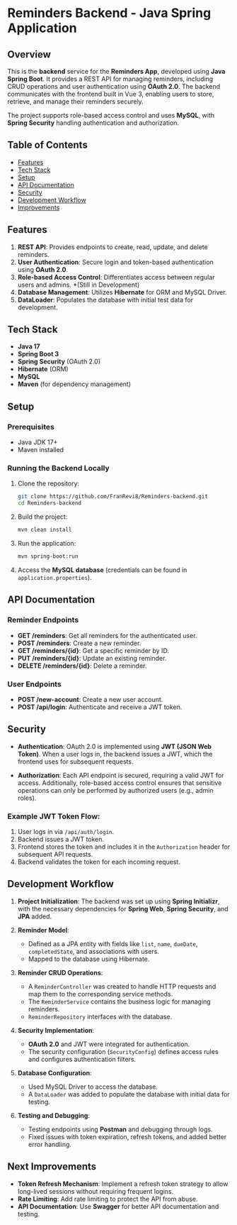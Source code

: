 
# Reminders Backend - Java Spring Application

## Overview

This is the **backend** service for the **Reminders App**, developed using **Java Spring Boot**. It provides a REST API for managing reminders, including CRUD operations and user authentication using **OAuth 2.0**. The backend communicates with the frontend built in Vue 3, enabling users to store, retrieve, and manage their reminders securely.

The project supports role-based access control and uses **MySQL**, with **Spring Security** handling authentication and authorization.

## Table of Contents

- [Features](#features)
- [Tech Stack](#tech-stack)
- [Setup](#setup)
- [API Documentation](#api-documentation)
- [Security](#security)
- [Development Workflow](#development-workflow)
- [Improvements](#improvements)

## Features

1. **REST API**: Provides endpoints to create, read, update, and delete reminders.
2. **User Authentication**: Secure login and token-based authentication using **OAuth 2.0**.
3. **Role-based Access Control**: Differentiates access between regular users and admins. *(Still in Development)
4. **Database Management**: Utilizes **Hibernate** for ORM and MySQL Driver.
5. **DataLoader**: Populates the database with initial test data for development.

## Tech Stack

- **Java 17**
- **Spring Boot 3**
- **Spring Security** (OAuth 2.0)
- **Hibernate** (ORM)
- **MySQL**
- **Maven** (for dependency management)

## Setup

### Prerequisites

- Java JDK 17+
- Maven installed

### Running the Backend Locally

1. Clone the repository:
   ```bash
   git clone https://github.com/FranRevi8/Reminders-backend.git
   cd Reminders-backend
   ```

2. Build the project:
   ```bash
   mvn clean install
   ```

3. Run the application:
   ```bash
   mvn spring-boot:run
   ```

4. Access the **MySQL database** (credentials can be found in `application.properties`).

## API Documentation

### Reminder Endpoints

- **GET /reminders**: Get all reminders for the authenticated user.
- **POST /reminders**: Create a new reminder.
- **GET /reminders/{id}**: Get a specific reminder by ID.
- **PUT /reminders/{id}**: Update an existing reminder.
- **DELETE /reminders/{id}**: Delete a reminder.

### User Endpoints

- **POST /new-account**: Create a new user account.
- **POST /api/login**: Authenticate and receive a JWT token.

## Security

- **Authentication**: OAuth 2.0 is implemented using **JWT (JSON Web Token)**. When a user logs in, the backend issues a JWT, which the frontend uses for subsequent requests.
  
- **Authorization**: Each API endpoint is secured, requiring a valid JWT for access. Additionally, role-based access control ensures that sensitive operations can only be performed by authorized users (e.g., admin roles).

### Example JWT Token Flow:

1. User logs in via `/api/auth/login`.
2. Backend issues a JWT token.
3. Frontend stores the token and includes it in the `Authorization` header for subsequent API requests.
4. Backend validates the token for each incoming request.

## Development Workflow

1. **Project Initialization**: The backend was set up using **Spring Initializr**, with the necessary dependencies for **Spring Web**, **Spring Security**, and **JPA** added.

2. **Reminder Model**: 
   - Defined as a JPA entity with fields like `list`, `name`, `dueDate`, `completedState`, and associations with users.
   - Mapped to the database using Hibernate.

3. **Reminder CRUD Operations**: 
   - A `ReminderController` was created to handle HTTP requests and map them to the corresponding service methods.
   - The `ReminderService` contains the business logic for managing reminders.
   - `ReminderRepository` interfaces with the database.

4. **Security Implementation**: 
   - **OAuth 2.0** and JWT were integrated for authentication.
   - The security configuration (`SecurityConfig`) defines access rules and configures authentication filters.

5. **Database Configuration**: 
   - Used MySQL Driver to access the database.
   - A `DataLoader` was added to populate the database with initial data for testing.

6. **Testing and Debugging**: 
   - Testing endpoints using **Postman** and debugging through logs.
   - Fixed issues with token expiration, refresh tokens, and added better error handling.

## Next Improvements

- **Token Refresh Mechanism**: Implement a refresh token strategy to allow long-lived sessions without requiring frequent logins.
- **Rate Limiting**: Add rate limiting to protect the API from abuse.
- **API Documentation**: Use **Swagger** for better API documentation and testing.
